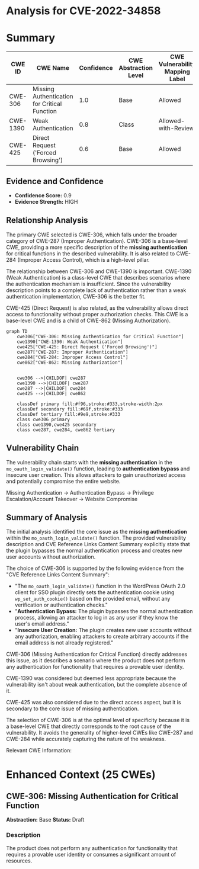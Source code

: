 # Analysis for CVE-2022-34858

# Summary
| CWE ID | CWE Name | Confidence | CWE Abstraction Level | CWE Vulnerability Mapping Label | CWE-Vulnerability Mapping Notes |
|---|---|---|---|---|---|
| CWE-306 | Missing Authentication for Critical Function | 1.0 | Base | Allowed | Primary CWE |
| CWE-1390 | Weak Authentication | 0.8 | Class | Allowed-with-Review | Secondary Candidate |
| CWE-425 | Direct Request ('Forced Browsing') | 0.6 | Base | Allowed | Secondary Candidate |

## Evidence and Confidence

*   **Confidence Score:** 0.9
*   **Evidence Strength:** HIGH

## Relationship Analysis
The primary CWE selected is CWE-306, which falls under the broader category of CWE-287 (Improper Authentication). CWE-306 is a base-level CWE, providing a more specific description of the **missing authentication** for critical functions in the described vulnerability. It is also related to CWE-284 (Improper Access Control), which is a high-level pillar.

The relationship between CWE-306 and CWE-1390 is important. CWE-1390 (Weak Authentication) is a class-level CWE that describes scenarios where the authentication mechanism is insufficient. Since the vulnerability description points to a complete lack of authentication rather than a weak authentication implementation, CWE-306 is the better fit.

CWE-425 (Direct Request) is also related, as the vulnerability allows direct access to functionality without proper authorization checks. This CWE is a base-level CWE and is a child of CWE-862 (Missing Authorization).

```mermaid
graph TD
    cwe306["CWE-306: Missing Authentication for Critical Function"]
    cwe1390["CWE-1390: Weak Authentication"]
    cwe425["CWE-425: Direct Request ('Forced Browsing')"]
    cwe287["CWE-287: Improper Authentication"]
    cwe284["CWE-284: Improper Access Control"]
    cwe862["CWE-862: Missing Authorization"]
    

    cwe306 -->|CHILDOF| cwe287
    cwe1390 -->|CHILDOF| cwe287
    cwe287 -->|CHILDOF| cwe284
    cwe425 -->|CHILDOF| cwe862

    classDef primary fill:#f96,stroke:#333,stroke-width:2px
    classDef secondary fill:#69f,stroke:#333
    classDef tertiary fill:#9e9,stroke:#333
    class cwe306 primary
    class cwe1390,cwe425 secondary
    class cwe287, cwe284, cwe862 tertiary
```

## Vulnerability Chain
The vulnerability chain starts with the **missing authentication** in the `mo_oauth_login_validate()` function, leading to **authentication bypass** and insecure user creation. This allows attackers to gain unauthorized access and potentially compromise the entire website.

Missing Authentication -> Authentication Bypass -> Privilege Escalation/Account Takeover -> Website Compromise

## Summary of Analysis
The initial analysis identified the core issue as the **missing authentication** within the `mo_oauth_login_validate()` function. The provided vulnerability description and CVE Reference Links Content Summary explicitly state that the plugin bypasses the normal authentication process and creates new user accounts without authorization.

The choice of CWE-306 is supported by the following evidence from the "CVE Reference Links Content Summary":

*   "The `mo_oauth_login_validate()` function in the WordPress OAuth 2.0 client for SSO plugin directly sets the authentication cookie using `wp_set_auth_cookie()` based on the provided email, without any verification or authentication checks."
*   "**Authentication Bypass:** The plugin bypasses the normal authentication process, allowing an attacker to log in as any user if they know the user's email address."
*   "**Insecure User Creation:** The plugin creates new user accounts without any authorization, enabling attackers to create arbitrary accounts if the email address is not already registered."

CWE-306 (Missing Authentication for Critical Function) directly addresses this issue, as it describes a scenario where the product does not perform any authentication for functionality that requires a provable user identity.

CWE-1390 was considered but deemed less appropriate because the vulnerability isn't about weak authentication, but the complete absence of it.

CWE-425 was also considered due to the direct access aspect, but it is secondary to the core issue of missing authentication.

The selection of CWE-306 is at the optimal level of specificity because it is a base-level CWE that directly corresponds to the root cause of the vulnerability. It avoids the generality of higher-level CWEs like CWE-287 and CWE-284 while accurately capturing the nature of the weakness.

Relevant CWE Information:

# Enhanced Context (25 CWEs)

## CWE-306: Missing Authentication for Critical Function
**Abstraction:** Base
**Status:** Draft

### Description
The product does not perform any authentication for functionality that requires a provable user identity or consumes a significant amount of resources.
